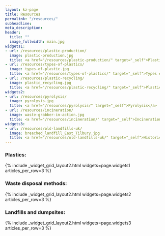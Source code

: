 ```yaml
---
layout: kz-page
title: Resources
permalink: "/resources/"
subheadline: 
meta_description:
header:
  title: ""
  image_fullwidth: main.jpg
widgets1:
- url: /resources/plastic-production/
  image: plastic-production.jpg
  title: <a href="/resources/plastic-production/" target="_self">Plastic production (in theory)</a>
- url: /resources/types-of-plastics/
  image: types-of-plastic.jpg
  title: <a href="/resources/types-of-plastics/" target="_self">Types of plastics</a>
- url: /resources/plastic-recycling/
  image: plastic_recycling.jpg
  title: <a href="/resources/plastic-recycling/" target="_self">Plastic-to-plastic recycling</a>
widgets2:
- url: /resources/pyrolysis/
  image: pyrolysis.jpg
  title: <a href="/resources/pyrolysis/" target="_self">Pyrolysis</a>
- url: /resources/incineration/
  image: waste-grabber-in-action.jpg
  title: <a href="/resources/incineration/" target="_self">Incineration</a>
widgets3:
- url: /resources/old-landfills-uk/
  image: breached_landfill_East_Tilbury.jpg
  title: <a href="/resources/old-landfills-uk/" target="_self">Historic landfills in the UK</a>
---
```


### Plastics:
{% include _widget_grid_layout2.html widgets=page.widgets1 articles_per_row=3 %}

### Waste disposal methods:
{% include _widget_grid_layout2.html widgets=page.widgets2 articles_per_row=3 %}

### Landfills and dumpsites:
{% include _widget_grid_layout2.html widgets=page.widgets3 articles_per_row=3 %}




